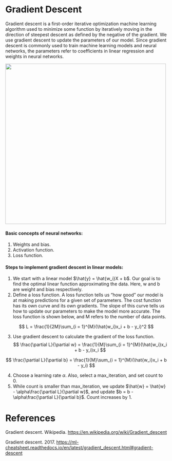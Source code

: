 # Gradient Descent

Gradient descent is a first-order iterative optimization machine learning algorithm used to minimize some function by iteratively moving in the direction of steepest descent as defined by the negative of the gradient. We use gradient descent to update the parameters of our model. Since gradient descent is commonly used to train machine learning models and neural networks, the parameters refer to coefficients in linear regression and weights in neural networks. 

<img src="http://rasbt.github.io/mlxtend/user_guide/general_concepts/gradient-optimization_files/ball.png" width="500"/>

#### Basic concepts of neural networks:
1. Weights and bias.
2. Activation function.
3. Loss function.

#### Steps to implement gradient descent in linear models:
1. We start with a linear model $\hat{y} = \hat{w_i}X + b$. Our goal is to find the optimal linear function approximating the data. Here, w and b are weight and bias respectively.
2. Define a loss function. A loss function tells us “how good” our model is at making predictions for a given set of parameters. The cost function has its own curve and its own gradients. The slope of this curve tells us how to update our parameters to make the model more accurate. The loss function is shown below, and M refers to the number of data points.

$$
L = \frac{1}{2M}\sum_{i = 1}^{M}(\hat{w_i}x_i + b - y_i)^2
$$

3. Use gradient descent to calculate the gradient of the loss function.
$$
\frac{\partial L}{\partial w} = \frac{1}{M}\sum_{i = 1}^{M}(\hat{w_i}x_i + b - y_i)x_i
$$

$$
\frac{\partial L}{\partial b} = \frac{1}{M}\sum_{i = 1}^{M}(\hat{w_i}x_i + b - y_i)
$$

4. Choose a learning rate $\alpha$. Also, select a max_iteration, and set count to 0.
5. While count is smaller than  max_iteration, we update $\hat{w} = \hat{w} - \alpha\frac{\partial L}{\partial w}$, and update $b = b - \alpha\frac{\partial L}{\partial b}$. Count increases by 1.

# References

Gradient descent. Wikipedia. https://en.wikipedia.org/wiki/Gradient_descent

Gradient descent. 2017. https://ml-cheatsheet.readthedocs.io/en/latest/gradient_descent.html#gradient-descent
